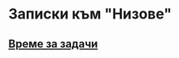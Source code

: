 # Записки към "Низове"

## [Време за задачи](https://github.com/vasilzahariev/IP-Practicum-Tasks/blob/main/WEEK_URL/Tasks.md)